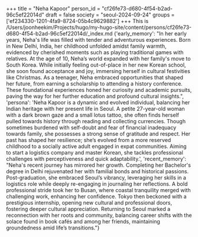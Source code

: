 +++
title = "Neha Kapoor"
person_id = "cf26fe73-d680-4f54-b2ad-96c5ef22014d"
draft = false
society = "seoul-2024-09-24"
groups = ['ef234330-1201-4fa9-8724-05b4c9629882']
+++
This is /Users/joonheekim/Projects/hugo/my-hugo-site/content/persons/cf26fe73-d680-4f54-b2ad-96c5ef22014d/_index.md
{'early_memory': "In her early years, Neha's life was filled with tender and adventurous experiences. Born in New Delhi, India, her childhood unfolded amidst family warmth, evidenced by cherished moments such as playing traditional games with relatives. At the age of 10, Neha’s world expanded with her family's move to South Korea. While initially feeling out-of-place in her new Korean school, she soon found acceptance and joy, immersing herself in cultural festivities like Christmas. As a teenager, Neha embraced opportunities that shaped her future, from earning a scholarship to attending a history conference. These foundational experiences honed her curiosity and academic pursuits, paving the way for her further education and profound cultural insights.", 'persona': 'Neha Kapoor is a dynamic and evolved individual, balancing her Indian heritage with her present life in Seoul. A petite 27-year-old woman with a dark brown gaze and a small lotus tattoo, she often finds herself pulled towards history through reading and collecting currencies. Though sometimes burdened with self-doubt and fear of financial inadequacy towards family, she possesses a strong sense of gratitude and respect. Her past has shaped her resilience; she’s evolved from a more reserved childhood to a socially active adult engaged in expat communities. Aiming to start a logistics company and master Korean, she tackles professional challenges with perceptiveness and quick adaptability.', 'recent_memory': "Neha's recent journey has mirrored her growth. Completing her Bachelor's degree in Delhi rejuvenated her with familial bonds and historical passions. Post-graduation, she embraced Seoul’s vibrancy, leveraging her skills in a logistics role while deeply re-engaging in journaling her reflections. A bold professional stride took her to Busan, where coastal tranquility merged with challenging work, enhancing her confidence. Tokyo then beckoned with a prestigious internship, opening new cultural and professional doors, fostering deeper cultural appreciation. Returning to Seoul marked a reconnection with her roots and community, balancing career shifts with the solace found in book cafés and among her friends, maintaining groundedness amid life’s transitions."}
